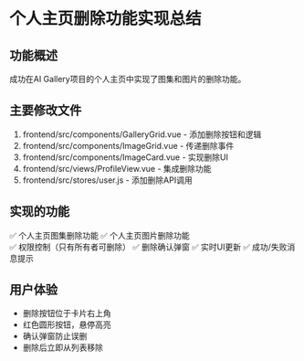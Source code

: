 # 个人主页删除功能实现总结

## 功能概述
成功在AI Gallery项目的个人主页中实现了图集和图片的删除功能。

## 主要修改文件
1. frontend/src/components/GalleryGrid.vue - 添加删除按钮和逻辑
2. frontend/src/components/ImageGrid.vue - 传递删除事件
3. frontend/src/components/ImageCard.vue - 实现删除UI
4. frontend/src/views/ProfileView.vue - 集成删除功能
5. frontend/src/stores/user.js - 添加删除API调用

## 实现的功能
✅ 个人主页图集删除功能
✅ 个人主页图片删除功能  
✅ 权限控制（只有所有者可删除）
✅ 删除确认弹窗
✅ 实时UI更新
✅ 成功/失败消息提示

## 用户体验
- 删除按钮位于卡片右上角
- 红色圆形按钮，悬停高亮
- 确认弹窗防止误删
- 删除后立即从列表移除

